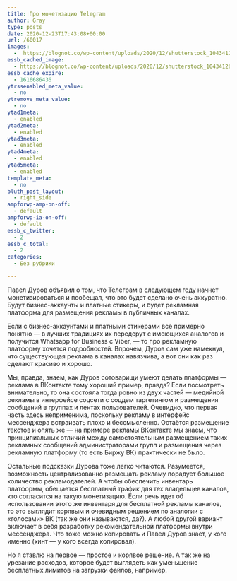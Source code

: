 ```yaml
---
title: Про монетизацию Telegram
author: Gray
type: posts
date: 2020-12-23T17:43:08+00:00
url: /60017
images:
  -  https://blognot.co/wp-content/uploads/2020/12/shutterstock_1043412616.jpg
essb_cached_image:
  - https://blognot.co/wp-content/uploads/2020/12/shutterstock_1043412616.jpg
essb_cache_expire:
  - 1616686436
ytrssenabled_meta_value:
  - no
ytremove_meta_value:
  - no
ytad1meta:
  - enabled
ytad2meta:
  - enabled
ytad3meta:
  - enabled
ytad4meta:
  - enabled
ytad5meta:
  - enabled
template_meta:
  - no
bluth_post_layout:
  - right_side
ampforwp-amp-on-off:
  - default
ampforwp-ia-on-off:
  - default
essb_c_twitter:
  - 2
essb_c_total:
  - 2
categories:
  - Без рубрики

---
```








Павел Дуров <a href="https://t.me/durov_russia/29" target="_blank" rel="noreferrer noopener" title="https://t.me/durov_russia/29">объявил</a> о том, что Телеграм в следующем году начнет монетизироваться и пообещал, что это будет сделано очень аккуратно. Будут бизнес-аккаунты и платные стикеры, и будет рекламная платформа для размещения рекламы в публичных каналах.

Если с бизнес-аккаунтами и платными стикерами всё примерно понятно —&nbsp;в лучших традициях их передерут с имеющихся аналогов и получится Whatsapp for Business с Viber, — то про рекламную платформу хочется подробностей. Впрочем, Дуров сам уже намекнул, что существующая реклама в каналах навязчива, а вот они как раз сделают красиво и хорошо.&nbsp;

Мы, правда, знаем, как Дуров сотоварищи умеют делать платформы — реклама в ВКонтакте тому хороший пример, правда? Если посмотреть внимательно, то она состояла тогда ровно из двух частей — медийной рекламы в интерфейсе соцсети с соцдем таргетингом и размещения сообщений в группах и лентах пользователей. Очевидно, что первая часть здесь неприменима, поскольку рекламу в интерфейс мессенджера встраивать плохо и бессмысленно. Остаётся размещение текстов и опять же —&nbsp;на примере рекламы ВКонтакте мы знаем, что принципиальных отличий между самостоятельным размещением таких рекламных сообщений администраторами групп и размещения через рекламную платформу (то есть Биржу ВК) практически не было.&nbsp;

Остальные подсказки Дурова тоже легко читаются. Разумеется, возможность централизованно размещать рекламу порадует большое количество рекламодателей. А чтобы обеспечить инвентарь платформы, обещается бесплатный трафик для тех владельцев каналов, кто согласится на такую монетизацию. Если речь идет об использовании этого же инвентаря для бесплатной рекламы каналов, то это выглядит корявым и очевидным решением по аналогии с «голосами» ВК (так же они называются, да?). А любой другой вариант включает в себя разработку рекомендательной платформы внутри мессенджера. Что тоже можно копировать и Павел Дуров знает, у кого именно (хинт —&nbsp;у кого всегда копировал).&nbsp;

Но я ставлю на первое — простое и корявое решение. А так же на урезание расходов, которое будет выглядеть как уменьшение бесплатных лимитов на загрузки файлов, например.&nbsp;